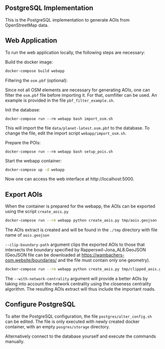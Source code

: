 ## PostgreSQL Implementation

This is the PostgreSQL implementation to generate AOIs from OpenStreetMap data.

## Web Application
To run the web application locally, the following steps are necessary:

Build the docker image:
```bash
docker-compose build webapp
```
Filtering the `osm.pbf` (optional):

Since not all OSM elements are necessary for generating AOIs, one can filter
the `osm.pbf` file before importing it. For that, osmfilter can be used. An
example is provided in the file `pbf_filter_example.sh`.

Init the database:
```
docker-compose run --rm webapp bash import_osm.sh
```
This will import the file `data/planet-latest.osm.pbf` to the database. To change
the file, edit the import script `webapp/import_osm.sh`.

Prepare the POIs:
```
docker-compose run --rm webapp bash setup_pois.sh
```

Start the webapp container:
```bash
docker-compose up -d webapp
```

Now one can access the web interface at http://localhost:5000.


## Export AOIs

When the container is prepared for the webapp, the AOIs can be exported using the script `create_aois.py`

```bash
docker-compose run --rm webapp python create_aois.py tmp/aois.geojson
```
The AOIs extract is created and will be found in the `./tmp` directory with file name of `aois.geojson`

`--clip-boundary-path` argument clips the exported AOIs to those that intersects the boundary specified by 
Rapperswil-Jona_AL8.GeoJSON (GeoJSON file can be downloaded at https://wambachers-osm.website/boundaries/
and the file must contain only one geometry).

```bash
docker-compose run --rm webapp python create_aois.py tmp/clipped_aois.geojson --clip-boundary-path ../../data/clip/Rapperswil-Jona_AL8.GeoJson
```

The `--with-network-centrality` argument will provide a better AOIs by taking into account the network centrality using
 the closeness centrality algorithm. The resulting AOIs extract will thus include the important roads.

## Configure PostgreSQL

To alter the PostgreSQL configuration, the file `postgres/alter_config.sh` can be edited. The file is only executed with
 newly created docker container, with an empty `posgres/storage` directory.

Alternatively connect to the database yourself and execute the commands manually.

